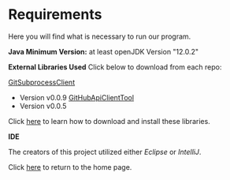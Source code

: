 # Requirements

Here you will find what is necessary to run our program.

**Java Minimum Version:** at least openJDK Version "12.0.2"

**External Libraries Used**
Click below to download from each repo:

[GitSubprocessClient](https://github.com/CSC109/GitSubprocessClient)
- Version v0.0.9
[GitHubApiClientTool](https://github.com/CSC109/GitHubApiClient)
- Version v0.0.5

Click [here](./instructions) to learn how to download and install these libraries.

**IDE**

The creators of this project utilized either *Eclipse* or *IntelliJ*.

Click [here](./index) to return to the home page.
